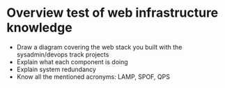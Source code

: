 # Overview test of web infrastructure knowledge
- Draw a diagram covering the web stack you built with the sysadmin/devops track projects
- Explain what each component is doing
- Explain system redundancy
- Know all the mentioned acronyms: LAMP, SPOF, QPS